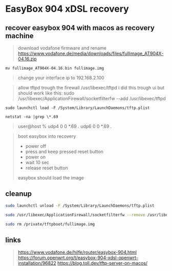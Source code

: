 # EasyBox 904 xDSL recovery

## recover easybox 904 with macos as recovery machine

> download vodafone firmware and rename
>   https://www.vodafone.de/media/downloads/files/fullimage_AT904X-04.16.zip

`mv fullimage_AT904X-04.16.bin fullimage.img`

> change your interface ip to 192.168.2.100

> allow tftpd trough the firewall /usr/libexec/tftpd
> i did this trough ui but should work like this:
> sudo /usr/libexec/ApplicationFirewall/socketfilterfw --add /usr/libexec/tftpd

`sudo launchctl load -F /System/Library/LaunchDaemons/tftp.plist`

`netstat -na |grep \*.69`

> user@host %
> udp4       0      0  *.69                   *.*
> udp6       0      0  *.69                   *.*

>  boot easybox into recovery
>   - power off
>   - press and keep pressed reset button
>   - power on
>   - wait 10 sec
>   - release reset button
>
>   easybox should load the image
 

## cleanup

```sh
sudo launchctl unload -F /System/Library/LaunchDaemons/tftp.plist

sudo /usr/libexec/ApplicationFirewall/socketfilterfw --remove /usr/libexec/tftpd

sudo rm /private/tftpboot/fullimage.img
```

## links

>   https://www.vodafone.de/hilfe/router/easybox-904.html
>   https://forum.openwrt.org/t/easybox-904-xdsl-openwrt-installation/96822
>   https://blog.toll.dev/tftp-server-on-macos/

